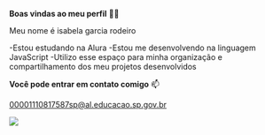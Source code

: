 **Boas vindas ao meu perfil** 💙💙

Meu nome é isabela garcia rodeiro 

-Estou estudando na Alura
-Estou me desenvolvendo na linguagem JavaScript
-Utilizo esse espaço para minha organização e compartilhamento dos meu projetos desenvolvidos

**Você pode entrar em contato comigo** 📫

00001110817587sp@al.educacao.sp.gov.br

![](https://media1.tenor.com/m/IIxvyrhdmJEAAAAC/love-hearts.gif)
